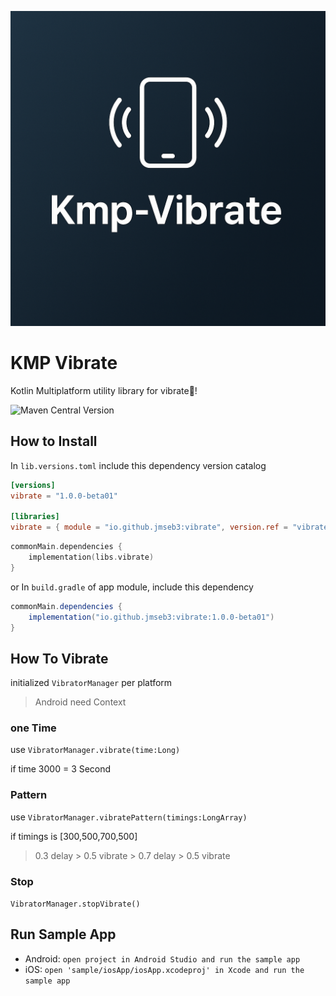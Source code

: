 ![](./readmeAsset/header.png)

# KMP Vibrate

Kotlin Multiplatform utility library for vibrate📱!

![Maven Central Version](https://img.shields.io/maven-central/v/io.github.jmseb3/vibrate)

## How to Install

In `lib.versions.toml`  include this dependency version catalog

```toml
[versions]
vibrate = "1.0.0-beta01"

[libraries]
vibrate = { module = "io.github.jmseb3:vibrate", version.ref = "vibrate" }
```

```kotlin
commonMain.dependencies {
    implementation(libs.vibrate)
}
```

or In `build.gradle` of app module, include this dependency

```gradle
commonMain.dependencies {
    implementation("io.github.jmseb3:vibrate:1.0.0-beta01")
}
```

## How To Vibrate
initialized `VibratorManager` per platform

> Android need Context

### one Time

use `VibratorManager.vibrate(time:Long)`

if time 3000 = 3 Second

### Pattern

use `VibratorManager.vibratePattern(timings:LongArray)`

if timings is [300,500,700,500]
> 0.3 delay > 0.5 vibrate > 0.7 delay > 0.5 vibrate

### Stop

`VibratorManager.stopVibrate()`

## Run Sample App

- Android: `open project in Android Studio and run the sample app`
- iOS: `open 'sample/iosApp/iosApp.xcodeproj' in Xcode and run the sample app`

